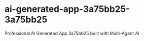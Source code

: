 # ai-generated-app-3a75bb25-3a75bb25
Professional AI Generated App 3a75bb25 built with Multi-Agent AI
